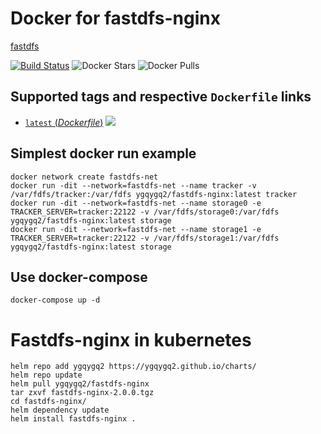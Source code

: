 # Docker for fastdfs-nginx

[fastdfs](https://github.com/happyfish100/fastdfs)

[![Build Status](https://github.com/ygqygq2/fastdfs-nginx/workflows/Publish%20Docker%20image/badge.svg)](https://github.com/ygqygq2/fastdfs-nginx/actions) ![Docker Stars](https://img.shields.io/docker/stars/ygqygq2/fastdfs-nginx.svg) ![Docker Pulls](https://img.shields.io/docker/pulls/ygqygq2/fastdfs-nginx.svg)

## Supported tags and respective `Dockerfile` links

- [`latest` (*Dockerfile*)](https://github.com/ygqygq2/fastdfs-nginx/blob/master/Dockerfile) [![](https://images.microbadger.com/badges/image/ygqygq2/fastdfs-nginx.svg)](http://microbadger.com/images/ygqygq2/fastdfs-nginx "Get your own image badge on microbadger.com")

## Simplest docker run example

```
docker network create fastdfs-net
docker run -dit --network=fastdfs-net --name tracker -v /var/fdfs/tracker:/var/fdfs ygqygq2/fastdfs-nginx:latest tracker
docker run -dit --network=fastdfs-net --name storage0 -e TRACKER_SERVER=tracker:22122 -v /var/fdfs/storage0:/var/fdfs ygqygq2/fastdfs-nginx:latest storage
docker run -dit --network=fastdfs-net --name storage1 -e TRACKER_SERVER=tracker:22122 -v /var/fdfs/storage1:/var/fdfs ygqygq2/fastdfs-nginx:latest storage
```

## Use docker-compose

```
docker-compose up -d
```

# Fastdfs-nginx in kubernetes
```
helm repo add ygqygq2 https://ygqygq2.github.io/charts/
helm repo update
helm pull ygqygq2/fastdfs-nginx
tar zxvf fastdfs-nginx-2.0.0.tgz 
cd fastdfs-nginx/
helm dependency update
helm install fastdfs-nginx .
```
